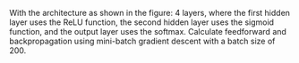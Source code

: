 With the architecture as shown in the figure: 4 layers, where the first hidden layer uses the ReLU function, the second hidden layer uses the sigmoid function, and the output layer uses the softmax. Calculate feedforward and backpropagation using mini-batch gradient descent with a batch size of 200.
